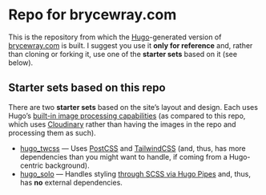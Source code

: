 # Repo for brycewray.com

This is the repository from which the [Hugo](https://gohugo.io)-generated version of [brycewray.com](https://brycewray.com) is built. I suggest you use it **only for reference** and, rather than cloning or forking it, use one of the **starter sets** based on it (see below).

## Starter sets based on this repo

There are two **starter sets** based on the site’s layout and design. Each uses Hugo’s [built-in image processing capabilities](https://gohugo.io/content-management/image-processing/) (as compared to this repo, which uses [Cloudinary](https://cloudinary.com) rather than having the images in the repo and processing them as such).
- [hugo_twcss](https://github.com/brycewray/hugo_twcss) — Uses [PostCSS](https://postcss.org) and [TailwindCSS](https://tailwindcss.com) (and, thus, has more dependencies than you might want to handle, if coming from a Hugo-centric background).
- [hugo_solo](https://github.com/brycewray/hugo_solo) — Handles styling [through SCSS via Hugo Pipes](https://gohugo.io/hugo-pipes/scss-sass/) and, thus, has **no** external dependencies.